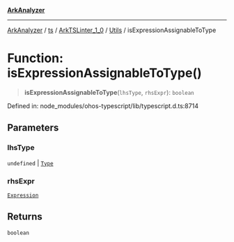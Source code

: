 [**ArkAnalyzer**](../../../../../../../../README.md)

***

[ArkAnalyzer](../../../../../../../../globals.md) / [ts](../../../../../README.md) / [ArkTSLinter\_1\_0](../../../README.md) / [Utils](../README.md) / isExpressionAssignableToType

# Function: isExpressionAssignableToType()

> **isExpressionAssignableToType**(`lhsType`, `rhsExpr`): `boolean`

Defined in: node\_modules/ohos-typescript/lib/typescript.d.ts:8714

## Parameters

### lhsType

`undefined` | [`Type`](../../../../../interfaces/Type.md)

### rhsExpr

[`Expression`](../../../../../interfaces/Expression.md)

## Returns

`boolean`
